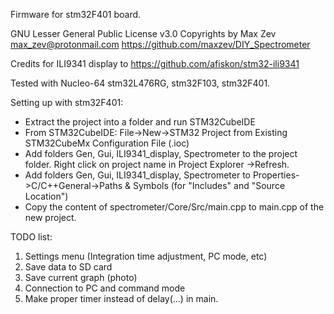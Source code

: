 Firmware for stm32F401 board.

GNU Lesser General Public License v3.0
Copyrights by Max Zev max_zev@protonmail.com
https://github.com/maxzev/DIY_Spectrometer

Credits for ILI9341 display to https://github.com/afiskon/stm32-ili9341

Tested with Nucleo-64 stm32L476RG, stm32F103, stm32F401.

Setting up with stm32F401:
  - Extract the project into a folder and run STM32CubeIDE
  - From STM32CubeIDE: File->New->STM32 Project from Existing STM32CubeMx Configuration File (.ioc) 
  - Add folders Gen, Gui, ILI9341_display, Spectrometer to the project folder. Right click on project name in Project Explorer ->Refresh.
  - Add folders Gen, Gui, ILI9341_display, Spectrometer to Properties->C/C++General->Paths & Symbols (for "Includes" and "Source Location")
  - Copy the content of spectrometer/Core/Src/main.cpp to main.cpp of the new project. 


TODO list:
1) Settings menu (Integration time adjustment, PC mode, etc)
2) Save data to SD card
3) Save current graph (photo)
4) Connection to PC and command mode
5) Make proper timer instead of delay(...) in main.

